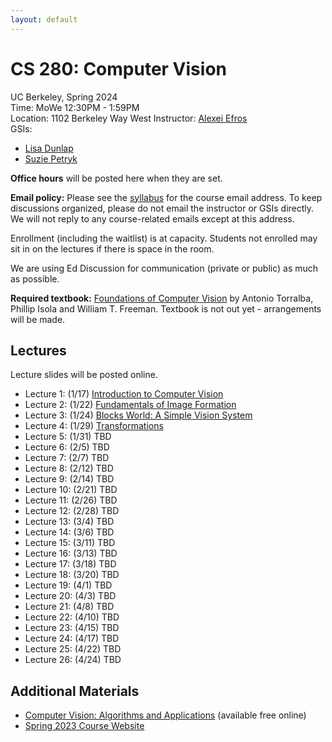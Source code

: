 ```yaml
---
layout: default
---
```


# CS 280: Computer Vision

UC Berkeley, Spring 2024  
Time: MoWe 12:30PM - 1:59PM  
Location: 1102 Berkeley Way West
Instructor: [Alexei Efros](https://people.eecs.berkeley.edu/~efros)  
GSIs:
- [Lisa Dunlap](https://www.lisabdunlap.com/)
- [Suzie Petryk](https://suziepetryk.com/)

**Office hours** will be posted here when they are set.

**Email policy:** Please see the [syllabus](https://cs280-berkeley.github.io/resources/CS_280_Spring_2024_Syllabus.pdf) for the course email address. To keep discussions organized, please do not email the instructor or GSIs directly. We will not reply to any course-related emails except at this address.

Enrollment (including the waitlist) is at capacity. Students not enrolled may sit in on the lectures if there is space in the room.

We are using Ed Discussion for communication (private or public) as much as possible.

**Required textbook:** [Foundations of Computer Vision](https://mitpress.mit.edu/9780262048972/foundations-of-computer-vision/) by Antonio Torralba, Phillip Isola and William T. Freeman. Textbook is not out yet - arrangements will be made.


## Lectures

Lecture slides will be posted online.

* Lecture 1: (1/17) [Introduction to Computer Vision](https://cs280-berkeley.github.io/resources/lectures/cs280_intro_sp_2024.pdf)
* Lecture 2: (1/22) [Fundamentals of Image Formation](https://www.dropbox.com/scl/fi/e0jrvuenkn678mfxv6nau/PerspectiveProjection-2024.pdf?rlkey=nd6sd9kuyxo01t07yoqzh2gkn&dl=0)
* Lecture 3: (1/24) [Blocks World: A Simple Vision System](https://www.dropbox.com/scl/fi/6a44slsvqh6y4tvcsncf5/BlocksWorld-2024.pdf?rlkey=nayn1qptk76cpsy3kmy2tu504&dl=0)
* Lecture 4: (1/29) [Transformations](https://www.dropbox.com/scl/fi/agdslu0glyt92uy7wht1f/Transforms.pdf?rlkey=slpmmm1ve0yxwlserxdnb2iuw&dl=0)
* Lecture 5: (1/31) TBD
* Lecture 6: (2/5) TBD
* Lecture 7: (2/7) TBD
* Lecture 8: (2/12) TBD
* Lecture 9: (2/14) TBD
* Lecture 10: (2/21) TBD
* Lecture 11: (2/26) TBD
* Lecture 12: (2/28) TBD
* Lecture 13: (3/4) TBD
* Lecture 14: (3/6) TBD
* Lecture 15: (3/11) TBD
* Lecture 16: (3/13) TBD
* Lecture 17: (3/18) TBD
* Lecture 18: (3/20) TBD
* Lecture 19: (4/1) TBD
* Lecture 20: (4/3) TBD
* Lecture 21: (4/8) TBD
* Lecture 22: (4/10) TBD
* Lecture 23: (4/15) TBD
* Lecture 24: (4/17) TBD
* Lecture 25: (4/22) TBD
* Lecture 26: (4/24) TBD


## Additional Materials

* [Computer Vision: Algorithms and Applications](http://szeliski.org/Book/) (available free online)
* [Spring 2023 Course Website](https://cs280-berkeley.github.io/sp23)

